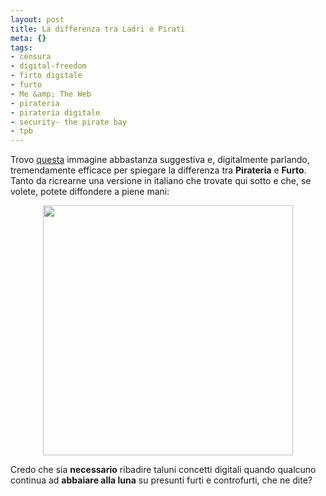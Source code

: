 ```yaml
--- 
layout: post
title: La differenza tra Ladri e Pirati
meta: {}
tags: 
- censura
- digital-freedom
- firto digitale
- furto
- Me &amp; The Web
- pirateria
- pirateria digitale
- security- the pirate bay
- tpb
---
```

Trovo [questa](http://i28.tinypic.com/2m7xd85.jpg) immagine abbastanza suggestiva e, digitalmente parlando, tremendamente efficace per spiegare la differenza tra **Pirateria** e **Furto**.  
Tanto da ricrearne una versione in italiano che trovate qui sotto e che, se volete, potete diffondere a piene mani:  
  
<center>
<img src="http://www.lastknight.com/download//2008/08/piraterie.jpg" alt="" title="piraterie" width="400" height="400" class="aligncenter size-full wp-image-982" />
</center>  
  
Credo che sia **necessario** ribadire taluni concetti digitali quando qualcuno continua ad **abbaiare alla luna** su presunti furti e controfurti, che ne dite?  
  
  
  
 
